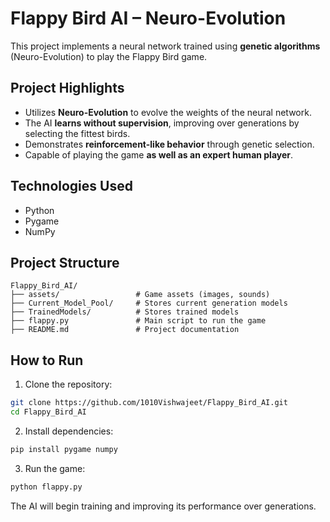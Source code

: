 # Flappy Bird AI – Neuro-Evolution

This project implements a neural network trained using **genetic algorithms** (Neuro-Evolution) to play the Flappy Bird game.

## Project Highlights

- Utilizes **Neuro-Evolution** to evolve the weights of the neural network.
- The AI **learns without supervision**, improving over generations by selecting the fittest birds.
- Demonstrates **reinforcement-like behavior** through genetic selection.
- Capable of playing the game **as well as an expert human player**.

## Technologies Used

- Python
- Pygame
- NumPy

## Project Structure

```
Flappy_Bird_AI/
├── assets/                 # Game assets (images, sounds)
├── Current_Model_Pool/     # Stores current generation models
├── TrainedModels/          # Stores trained models
├── flappy.py               # Main script to run the game
├── README.md               # Project documentation
```

## How to Run

1. Clone the repository:

```bash
git clone https://github.com/1010Vishwajeet/Flappy_Bird_AI.git
cd Flappy_Bird_AI
```

2. Install dependencies:

```bash
pip install pygame numpy
```

3. Run the game:

```bash
python flappy.py
```

The AI will begin training and improving its performance over generations.
